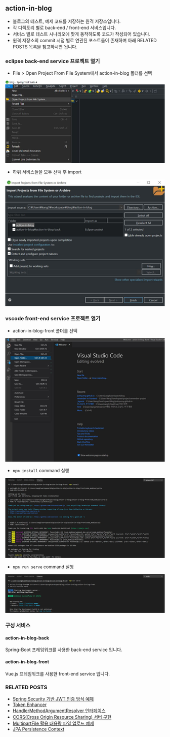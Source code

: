 
## action-in-blog
- 블로그의 테스트, 예제 코드를 저장하는 원격 저장소입니다.
- 각 디렉토리 별로 back-end / front-end 서비스입니다.
- 서비스 별로 테스트 시나리오에 맞게 동작하도록 코드가 작성되어 있습니다. 
- 원격 저장소의 commit 시점 별로 연관된 포스트들이 존재하며 아래 RELATED POSTS 목록을 참고하시면 됩니다.

### eclipse back-end service 프로젝트 열기
- File > Open Project From File System에서 action-in-blog 폴더를 선택
<p align="left"><img src="/images/action-in-blog-1.JPG"></p>

- 하위 서비스들을 모두 선택 후 import
<p align="left"><img src="/images/action-in-blog-2.JPG"></p>

### vscode front-end service 프로젝트 열기
- action-in-blog-front 폴더를 선택
<p align="left"><img src="/images/action-in-blog-3.JPG"></p>

- `npm install` command 실행 
<p align="left"><img src="/images/action-in-blog-4.JPG"></p>

- `npm run serve` command 실행
<p align="left"><img src="/images/action-in-blog-5.JPG"></p>

### 구성 서비스
#### action-in-blog-back
Spring-Boot 프레임워크를 사용한 back-end service 입니다.

#### action-in-blog-front
Vue.js 프레임워크를 사용한 front-end service 입니다.

### RELATED POSTS
- [Spring Security 기반 JWT 인증 방식 예제][post-1-link]
- [Token Enhancer][post-2-link]
- [HandlerMethodArgumentResolver 인터페이스][post-3-link]
- [CORS(Cross Origin Resource Sharing) 서버 구현][post-4-link]
- [MultipartFile 활용 대용량 파일 업로드 예제][post-5-link]
- [JPA Persistence Context][post-6-link]

[post-1-link]: https://junhyunny.github.io/spring-boot/spring-security/spring-security-example/
[post-2-link]: https://junhyunny.github.io/spring-boot/spring-security/token-enhancer/
[post-3-link]: https://junhyunny.github.io/spring-boot/handler-method-argument-resolver/
[post-4-link]: https://junhyunny.github.io/spring-boot/vue.js/cors-example/
[post-5-link]: https://junhyunny.github.io/spring-boot/vue.js/multipartfile/
[post-6-link]: https://junhyunny.github.io/spring-boot/jpa/junit/jpa-persistence-context/